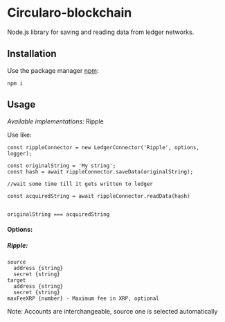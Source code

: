 # Circularo-blockchain

Node.js library for saving and reading data from ledger networks.


## Installation
   
Use the package manager [npm](https://www.npmjs.com/get-npm): 

```
npm i
```


## Usage

_Available implementations:_ Ripple

Use like: 

```
const rippleConnector = new LedgerConnector('Ripple', options, logger);

const originalString = 'My string';
const hash = await rippleConnector.saveData(originalString);

//wait some time till it gets written to ledger

const acquiredString = await rippleConnector.readData(hash)


originalString === acquiredString
```


#### Options:

##### Ripple: 

```
source
  address {string}
  secret {string}
target
  address {string}
  secret {string}
maxFeeXRP {number} - Maximum fee in XRP, optional
```

Note: Accounts are interchangeable, source one is selected automatically
